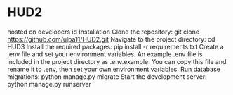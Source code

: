 # HUD2
hosted on developers id
Installation Clone the repository: git clone https://github.com/ulpa11/HUD2.git
Navigate to the project directory: cd HUD3 Install the required packages: pip install -r requirements.txt 
Create a .env file and set your environment variables. An example .env file is included in the project directory as .env.example.
You can copy this file and rename it to .env, then set your own environment variables.
Run database migrations: python manage.py migrate Start the development server: python manage.py runserver
